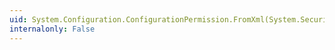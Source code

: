 ```yaml
---
uid: System.Configuration.ConfigurationPermission.FromXml(System.Security.SecurityElement)
internalonly: False
---
```

